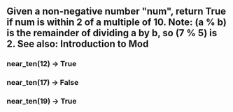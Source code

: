 ## Given a non-negative number "num", return True if num is within 2 of a multiple of 10. Note: (a % b) is the remainder of dividing a by b, so (7 % 5) is 2. See also: Introduction to Mod

### near_ten(12) → True

### near_ten(17) → False

### near_ten(19) → True
